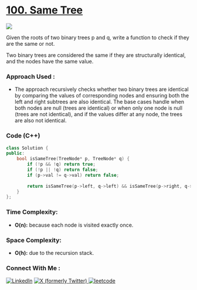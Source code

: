 # [100. Same Tree](https://leetcode.com/problems/same-tree/)

![](https://badgen.net/badge/Level/Easy/green)

Given the roots of two binary trees p and q, write a function to check if they are the same or not.

Two binary trees are considered the same if they are structurally identical, and the nodes have the same value.

### Approach Used :

-   The approach recursively checks whether two binary trees are identical by comparing the values of corresponding nodes and ensuring both the left and right subtrees are also identical. The base cases handle when both nodes are null (trees are identical) or when only one node is null (trees are not identical), and if the values differ at any node, the trees are also not identical.

### Code (C++)

```cpp
class Solution {
public:
    bool isSameTree(TreeNode* p, TreeNode* q) {
        if (!p && !q) return true;
        if (!p || !q) return false;
        if (p->val != q->val) return false;
        
        return isSameTree(p->left, q->left) && isSameTree(p->right, q->right);
    }
};
```

### Time Complexity:
- **O(n):** because each node is visited exactly once.

### Space Complexity:
- **O(h):** due to the recursion stack.


### Connect With Me : 

<a href="https://www.linkedin.com/in/shivam-ray-b4306524a/" target="_blank"><img src="https://img.shields.io/badge/LinkedIn-0077B5?style=for-the-badge&logo=linkedin&logoColor=white" alt="LinkedIn"></a>
<a href="https://x.com/rai_shivam11/" target="_blank"><img src="https://img.shields.io/badge/Twitter-1DA1F2?style=for-the-badge&logo=twitter&logoColor=white" alt="X (formerly Twitter)">
</a>
<a href="https://leetcode.com/u/shrunited0702/" target="_blank"><img src="https://img.shields.io/badge/LeetCode-000000?style=for-the-badge&logo=LeetCode&logoColor=#d16c06" alt="leetcode">
</a>